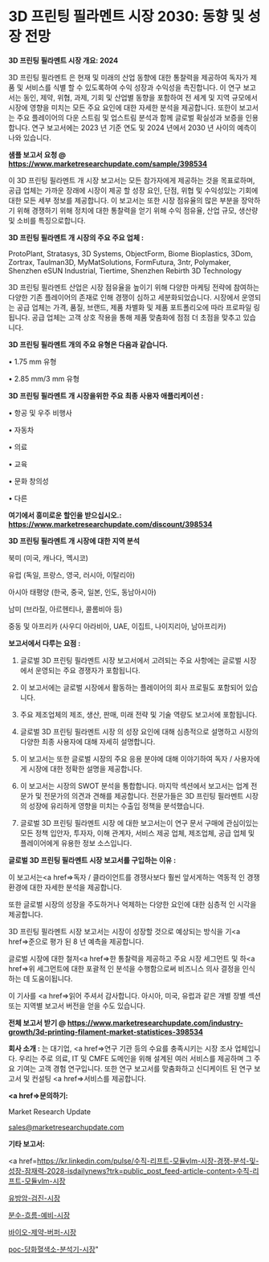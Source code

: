 # 3D 프린팅 필라멘트 시장 2030: 동향 및 성장 전망

<strong>3D 프린팅 필라멘트 시장 개요: 2024</strong>

3D 프린팅 필라멘트 은 현재 및 미래의 산업 동향에 대한 통찰력을 제공하여 독자가 제품 및 서비스를 식별 할 수 있도록하여 수익 성장과 수익성을 촉진합니다. 이 연구 보고서는 동인, 제약, 위협, 과제, 기회 및 산업별 동향을 포함하여 전 세계 및 지역 규모에서 시장에 영향을 미치는 모든 주요 요인에 대한 자세한 분석을 제공합니다. 또한이 보고서는 주요 플레이어의 다운 스트림 및 업스트림 분석과 함께 글로벌 확실성과 보증을 인용합니다. 연구 보고서에는 2023 년 기준 연도 및 2024 년에서 2030 년 사이의 예측이 나와 있습니다.



<strong>샘플 보고서 요청 @ <a href=https://www.marketresearchupdate.com/sample/398534>https://www.marketresearchupdate.com/sample/398534</a></strong>

이 3D 프린팅 필라멘트 개 시장 보고서는 모든 참가자에게 제공하는 것을 목표로하며, 공급 업체는 가까운 장래에 시장이 제공 할 성장 요인, 단점, 위협 및 수익성있는 기회에 대한 모든 세부 정보를 제공합니다. 이 보고서는 또한 시장 점유율의 많은 부분을 장악하기 위해 경쟁하기 위해 정치에 대한 통찰력을 얻기 위해 수익 점유율, 산업 규모, 생산량 및 소비를 특징으로합니다.



<strong>3D 프린팅 필라멘트 개 시장의 주요 주요 업체 :</strong>

ProtoPlant, Stratasys, 3D Systems, ObjectForm, Biome Bioplastics, 3Dom, Zortrax, Taulman3D, MyMatSolutions, FormFutura, 3ntr, Polymaker, Shenzhen eSUN Industrial, Tiertime, Shenzhen Rebirth 3D Technology

3D 프린팅 필라멘트 산업은 시장 점유율을 높이기 위해 다양한 마케팅 전략에 참여하는 다양한 기존 플레이어의 존재로 인해 경쟁이 심하고 세분화되었습니다. 시장에서 운영되는 공급 업체는 가격, 품질, 브랜드, 제품 차별화 및 제품 포트폴리오에 따라 프로파일 링됩니다. 공급 업체는 고객 상호 작용을 통해 제품 맞춤화에 점점 더 초점을 맞추고 있습니다.



<strong>3D 프린팅 필라멘트 개의 주요 유형은 다음과 같습니다.</strong>

• 1.75 mm 유형

• 2.85 mm/3 mm 유형



<strong>3D 프린팅 필라멘트 개 시장을위한 주요 최종 사용자 애플리케이션 :</strong>

• 항공 및 우주 비행사

• 자동차

• 의료

• 교육

• 문화 창의성

• 다른



<strong>여기에서 흥미로운 할인을 받으십시오.: <a href=https://www.marketresearchupdate.com/discount/398534>https://www.marketresearchupdate.com/discount/398534</a></strong>



<strong>3D 프린팅 필라멘트 개 시장에 대한 지역 분석</strong>

북미 (미국, 캐나다, 멕시코)

유럽 (독일, 프랑스, 영국, 러시아, 이탈리아)

아시아 태평양 (한국, 중국, 일본, 인도, 동남아시아)

남미 (브라질, 아르헨티나, 콜롬비아 등)

중동 및 아프리카 (사우디 아라비아, UAE, 이집트, 나이지리아, 남아프리카)



<strong>보고서에서 다루는 요점 :</strong>

1. 글로벌 3D 프린팅 필라멘트 시장 보고서에서 고려되는 주요 사항에는 글로벌 시장에서 운영되는 주요 경쟁자가 포함됩니다.

2. 이 보고서에는 글로벌 시장에서 활동하는 플레이어의 회사 프로필도 포함되어 있습니다.

3. 주요 제조업체의 제조, 생산, 판매, 미래 전략 및 기술 역량도 보고서에 포함됩니다.

4. 글로벌 3D 프린팅 필라멘트 시장 의 성장 요인에 대해 심층적으로 설명하고 시장의 다양한 최종 사용자에 대해 자세히 설명합니다.

5. 이 보고서는 또한 글로벌 시장의 주요 응용 분야에 대해 이야기하여 독자 / 사용자에게 시장에 대한 정확한 설명을 제공합니다.

6. 이 보고서는 시장의 SWOT 분석을 통합합니다. 마지막 섹션에서 보고서는 업계 전문가 및 전문가의 의견과 견해를 제공합니다. 전문가들은 3D 프린팅 필라멘트 시장의 성장에 유리하게 영향을 미치는 수출입 정책을 분석했습니다.

7. 글로벌 3D 프린팅 필라멘트 시장 에 대한 보고서는이 연구 문서 구매에 관심이있는 모든 정책 입안자, 투자자, 이해 관계자, 서비스 제공 업체, 제조업체, 공급 업체 및 플레이어에게 유용한 정보 소스입니다.



<strong>글로벌 3D 프린팅 필라멘트 시장 보고서를 구입하는 이유 :</strong>

이 보고서는<a href=>독자 / 클</a>라이언트를 경쟁사보다 훨씬 앞서게하는 역동적 인 경쟁 환경에 대한 자세한 분석을 제공합니다.

또한 글로벌 시장의 성장을 주도하거나 억제하는 다양한 요인에 대한 심층적 인 시각을 제공합니다.

3D 프린팅 필라멘트 시장 보고서는 시장이 성장할 것으로 예상되는 방식을 기<a href=>준으로</a> 평가 된 8 년 예측을 제공합니다.

글로벌 시장에 대한 철저<a href=>한 통찰력</a>을 제공하고 주요 시장 세그먼트 및 하<a href=>위 세그</a>먼트에 대한 포괄적 인 분석을 수행함으로써 비즈니스 의사 결정을 인식하는 데 도움이됩니다.

이 기사를 <a href=>읽어 주</a>셔서 감사합니다. 아시아, 미국, 유럽과 같은 개별 장별 섹션 또는 지역별 보고서 버전을 얻을 수도 있습니다.



<strong>전체 보고서 받기 @ <a href=https://www.marketresearchupdate.com/industry-growth/3d-printing-filament-market-statistices-398534>https://www.marketresearchupdate.com/industry-growth/3d-printing-filament-market-statistices-398534</a></strong>



<strong>회사 소개 :</strong>
는 대기업, <a href=>연구 기</a>관 등의 수요를 충족시키는 시장 조사 업체입니다. 우리는 주로 의료, IT 및 CMFE 도메인을 위해 설계된 여러 서비스를 제공하며 그 주요 기여는 고객 경험 연구입니다. 또한 연구 보고서를 맞춤화하고 신디케이트 된 연구 보고서 및 컨설팅 <a href=>서비</a>스를 제공합니다.



<strong><a href=>문의하기:</a></strong>

Market Research Update

sales@marketresearchupdate.com



<strong>기타 보고서:</strong>

<a href=https://kr.linkedin.com/pulse/수직-리프트-모듈vlm-시장-경쟁-분석-및-성장-잠재력-2028-isdailynews?trk=public_post_feed-article-content>수직-리프트-모듈vlm-시장</a>

<a href=https://www.linkedin.com/pulse/유방암-검진-시장-경쟁-분석-및-성장-잠재력-2029-consumer-connection-chronicles-24-/>유방암-검진-시장</a>

<a href=https://www.linkedin.com/pulse/분수-흐름-예비-시장-경쟁-분석-및-성장-잠재력-2029-consumer-connection-compendium-ana-2yh3f/>분수-흐름-예비-시장</a>

<a href=https://www.linkedin.com/pulse/바이오-제약-버퍼-시장-현재-및-미래-성장-2029-consumer-connection-chronicles-24--36m5f/>바이오-제약-버퍼-시장</a>

<a href=https://www.linkedin.com/pulse/poc-당화혈색소-분석기-시장-동향-및-성장-전망-consumer-connection-chronicles-24--0d5rf/>poc-당화혈색소-분석기-시장</a>"
